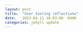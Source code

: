 ```yaml
---
layout: post
title:  "User testing reflections"
date:   2022-02-11 18:03:06 -0400
categories: jekyll update
---
```

